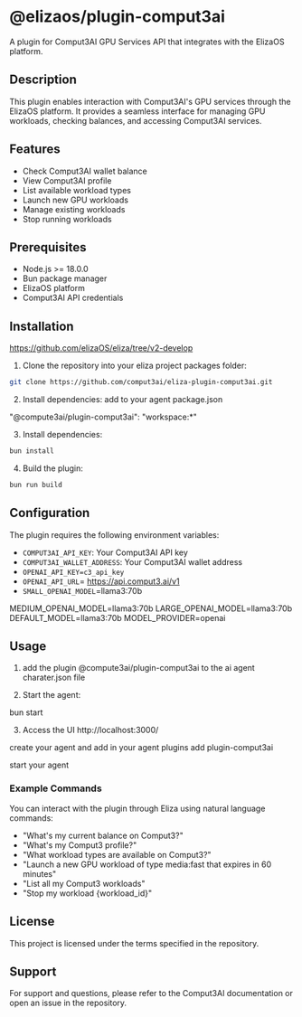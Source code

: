 # @elizaos/plugin-comput3ai

A plugin for Comput3AI GPU Services API that integrates with the ElizaOS platform.

## Description

This plugin enables interaction with Comput3AI's GPU services through the ElizaOS platform. It provides a seamless interface for managing GPU workloads, checking balances, and accessing Comput3AI services.

## Features

- Check Comput3AI wallet balance
- View Comput3AI profile
- List available workload types
- Launch new GPU workloads
- Manage existing workloads
- Stop running workloads

## Prerequisites

- Node.js >= 18.0.0
- Bun package manager
- ElizaOS platform
- Comput3AI API credentials

## Installation

https://github.com/elizaOS/eliza/tree/v2-develop

1. Clone the repository into your eliza project packages folder:

```bash
git clone https://github.com/comput3ai/eliza-plugin-comput3ai.git 
```
2. Install dependencies:
add to your agent package.json 

"@compute3ai/plugin-comput3ai": "workspace:*"

3. Install dependencies:
```bash
bun install
```

4. Build the plugin:
```bash
bun run build
```

## Configuration

The plugin requires the following environment variables:

- `COMPUT3AI_API_KEY`: Your Comput3AI API key
- `COMPUT3AI_WALLET_ADDRESS`: Your Comput3AI wallet address
- `OPENAI_API_KEY=c3_api_key`
- `OPENAI_API_URL`= https://api.comput3.ai/v1
- `SMALL_OPENAI_MODEL`=llama3:70b

MEDIUM_OPENAI_MODEL=llama3:70b
LARGE_OPENAI_MODEL=llama3:70b
DEFAULT_MODEL=llama3:70b
MODEL_PROVIDER=openai
## Usage

1. add the plugin @compute3ai/plugin-comput3ai to the ai agent charater.json file 

2. Start the agent:

bun start 

3. Access the UI 
http://localhost:3000/

create your agent
and add in your agent plugins add plugin-comput3ai

start your agent 

### Example Commands

You can interact with the plugin through Eliza using natural language commands:

- "What's my current balance on Comput3?"
- "What's my Comput3 profile?"
- "What workload types are available on Comput3?"
- "Launch a new GPU workload of type media:fast that expires in 60 minutes"
- "List all my Comput3 workloads"
- "Stop my workload {workload_id}"


## License

This project is licensed under the terms specified in the repository.

## Support

For support and questions, please refer to the Comput3AI documentation or open an issue in the repository. 
